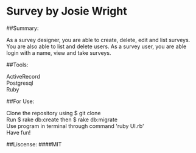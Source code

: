 # Survey by Josie Wright

##Summary:

As a survey designer, you are able to create, delete, edit and list surveys. You are also able to list and delete users.
As a survey user, you are able login with a name, view and take surveys.

##Tools:

ActiveRecord<br>
Postgresql<br>
Ruby

##For Use:

Clone the repository using $ git clone<br>
Run $ rake db:create then $ rake db:migrate<br>
Use program in terminal through command 'ruby UI.rb'<br>
Have fun!

##Liscense:
####MIT


